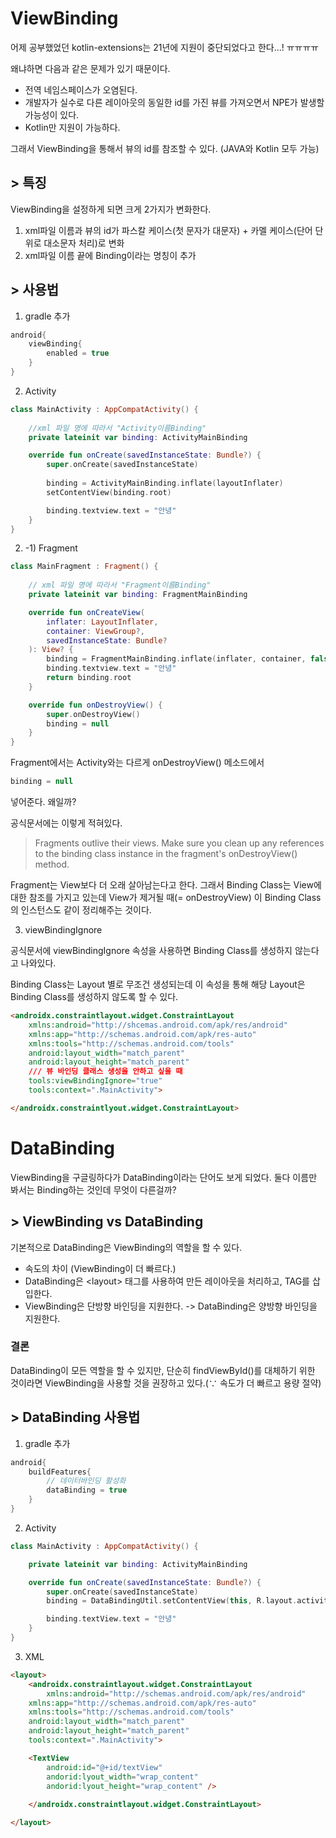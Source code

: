 # ViewBinding
어제 공부했었던 kotlin-extensions는 21년에 지원이 중단되었다고 한다...! ㅠㅠㅠㅠ
<p>왜냐하면 다음과 같은 문제가 있기 때문이다.

* 전역 네임스페이스가 오염된다.
* 개발자가 실수로 다른 레이아웃의 동일한 id를 가진 뷰를 가져오면서 NPE가 발생할 가능성이 있다.
* Kotlin만 지원이 가능하다.
<p> 그래서 ViewBinding을 통해서 뷰의 id를 참조할 수 있다. (JAVA와 Kotlin 모두 가능)

## > 특징
ViewBinding을 설정하게 되면 크게 2가지가 변화한다.<br/>

1. xml파일 이름과 뷰의 id가 파스칼 케이스(첫 문자가 대문자) + 카멜 케이스(단어 단위로 대소문자 처리)로 변화
2. xml파일 이름 끝에 Binding이라는 명칭이 추가

## > 사용법
1. gradle 추가
```groovy
android{
    viewBinding{
        enabled = true
    }
}
```
2. Activity
```kotlin
class MainActivity : AppCompatActivity() {
    
    //xml 파일 명에 따라서 "Activity이름Binding"
    private lateinit var binding: ActivityMainBinding

    override fun onCreate(savedInstanceState: Bundle?) {
        super.onCreate(savedInstanceState)
        
        binding = ActivityMainBinding.inflate(layoutInflater)
        setContentView(binding.root)

        binding.textview.text = "안녕"
    }
}
```
2. -1) Fragment
```kotlin
class MainFragment : Fragment() {
    
    // xml 파일 명에 따라서 "Fragment이름Binding"
    private lateinit var binding: FragmentMainBinding

    override fun onCreateView(
        inflater: LayoutInflater,
        container: ViewGroup?,
        savedInstanceState: Bundle?
    ): View? {
        binding = FragmentMainBinding.inflate(inflater, container, false)
        binding.textview.text = "안녕"
        return binding.root
    }

    override fun onDestroyView() {
        super.onDestroyView()
        binding = null
    }
}
``` 
Fragment에서는 Activity와는 다르게 onDestroyView() 메소드에서 
```kotlin
binding = null
```
넣어준다. 왜일까?
<p> 공식문서에는 이렇게 적혀있다.

> Fragments outlive their views. Make sure you clean up any references to the binding class instance in the fragment's onDestroyView() method.

Fragment는 View보다 더 오래 살아남는다고 한다. 그래서 Binding Class는 View에 대한 참조를 가지고 있는데 View가 제거될 때(= onDestroyView) 이 Binding Class의 인스턴스도 같이 정리해주는 것이다.

3. viewBindingIgnore

공식문서에 viewBindingIgnore 속성을 사용하면 Binding Class를 생성하지 않는다고 나와있다.
<p>Binding Class는 Layout 별로 무조건 생성되는데 이 속성을 통해 해당 Layout은 Binding Class를 생성하지 않도록 할 수 있다.

```html
<androidx.constraintlayout.widget.ConstraintLayout
    xmlns:android="http://shcemas.android.com/apk/res/android"
    xmlns:app="http://schemas.android.com/apk/res-auto"
    xmlns:tools="http://schemas.android.com/tools"
    android:layout_width="match_parent"
    android:layout_height="match_parent"
    /// 뷰 바인딩 클래스 생성을 안하고 싶을 때
    tools:viewBindingIgnore="true"
    tools:context=".MainActivity">

</androidx.constraintlyout.widget.ConstraintLayout>
```

# DataBinding
ViewBinding을 구글링하다가 DataBinding이라는 단어도 보게 되었다. 둘다 이름만 봐서는 Binding하는 것인데 무엇이 다른걸까?
## > ViewBinding vs DataBinding

기본적으로 DataBinding은 ViewBinding의 역할을 할 수 있다.
* 속도의 차이 (ViewBinding이 더 빠르다.)
* DataBinding은 \<layout> 태그를 사용하여 만든 레이아웃을 처리하고, TAG를 삽입한다.
* ViewBinding은 단방향 바인딩을 지원한다. -> DataBinding은 양방향 바인딩을 지원한다.

### 결론
DataBinding이 모든 역할을 할 수 있지만, 단순히 findViewById()를 대체하기 위한 것이라면 ViewBinding을 사용할 것을 권장하고 있다.(∵ 속도가 더 빠르고 용량 절약)

## > DataBinding 사용법
1. gradle 추가
```groovy
android{
    buildFeatures{
        // 데이터바인딩 활성화
        dataBinding = true
    }
}
```
2. Activity
```kotlin
class MainActivity : AppCompatActivity() {

    private lateinit var binding: ActivityMainBinding

    override fun onCreate(savedInstanceState: Bundle?) {
        super.onCreate(savedInstanceState)
        binding = DataBindingUtil.setContentView(this, R.layout.activity_main)

        binding.textView.text = "안녕"
    }
}
```

3. XML
```html
<layout>
    <androidx.constraintlayout.widget.ConstraintLayout
        xmlns:android="http://schemas.android.com/apk/res/android"
    xmlns:app="http://schemas.android.com/apk/res-auto"
    xmlns:tools="http://schemas.android.com/tools"
    android:layout_width="match_parent"
    android:layout_height="match_parent"
    tools:context=".MainActivity">

    <TextView
        android:id="@+id/textView"
        andorid:lyout_width="wrap_content"
        andorid:lyout_height="wrap_content" />
        
    </androidx.constraintlayout.widget.ConstraintLayout>

</layout>
```